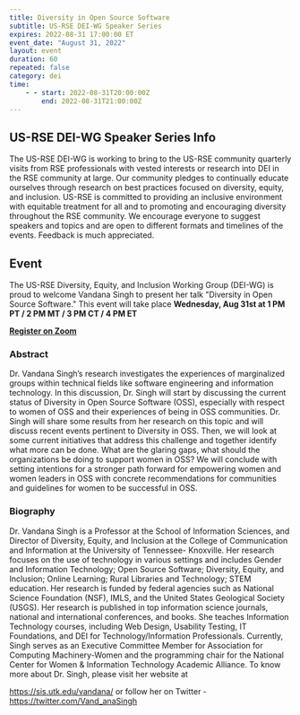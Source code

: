 ```yaml
---
title: Diversity in Open Source Software
subtitle: US-RSE DEI-WG Speaker Series
expires: 2022-08-31 17:00:00 ET
event_date: "August 31, 2022"
layout: event
duration: 60
repeated: false
category: dei
time:
    - - start: 2022-08-31T20:00:00Z
        end: 2022-08-31T21:00:00Z
---
```




## US-RSE DEI-WG Speaker Series Info

The US-RSE DEI-WG is working to bring to the US-RSE community quarterly visits
from RSE professionals with vested interests or research into DEI in the RSE
community at large. Our community pledges to continually educate ourselves
through research on best practices focused on diversity, equity, and inclusion.
US-RSE is committed to providing an inclusive environment with equitable
treatment for all and to promoting and encouraging diversity throughout the RSE
community. We encourage everyone to suggest speakers and topics and are open to
different formats and timelines of the events. Feedback is much appreciated.


## Event

The US-RSE Diversity, Equity, and Inclusion Working Group (DEI-WG) is proud to
welcome Vandana Singh to present her talk "Diversity in Open Source Software."
This event will take place
**Wednesday, Aug 31st at 1 PM PT / 2 PM MT / 3 PM CT / 4 PM ET**

[**Register on Zoom**](https://emory.zoom.us/meeting/register/tJEsceiqrTwuEt3imLDh_7DNURubgHPKC4Tk)

### Abstract

Dr. Vandana Singh’s research investigates the experiences of marginalized
groups within technical fields like software engineering and information
technology. In this discussion, Dr. Singh will start by discussing the current
status of Diversity in Open Source Software (OSS), especially with respect to
women of OSS and their experiences of being in OSS communities. Dr. Singh will
share some results from her research on this topic and will discuss recent
events pertinent to Diversity in OSS. Then, we will look at some current
initiatives that address this challenge and together identify what more can be
done. What are the glaring gaps, what should the organizations be doing to
support women in OSS? We will conclude with setting intentions for a stronger
path forward for empowering women and women leaders in OSS with concrete
recommendations for communities and guidelines for women to be successful in
OSS.

### Biography

Dr. Vandana Singh is a Professor at the School of Information Sciences, and
Director of Diversity, Equity, and Inclusion at the College of Communication
and Information at the University of Tennessee- Knoxville. Her research focuses
on the use of technology in various settings and includes Gender and
Information Technology; Open Source Software; Diversity, Equity, and Inclusion;
Online Learning; Rural Libraries and Technology; STEM education. Her research
is funded by federal agencies such as National Science Foundation (NSF), IMLS,
and the United States Geological Society (USGS). Her research is published in
top information science journals, national and international conferences, and
books. She teaches Information Technology courses, including Web Design,
Usability Testing, IT Foundations, and DEI for Technology/Information
Professionals. Currently, Singh serves as an Executive Committee Member for
Association for Computing Machinery-Women and the programming chair for the
National Center for Women & Information Technology Academic Alliance. To know
more about Dr. Singh, please visit her website at

 <https://sis.utk.edu/vandana/> or follow her on Twitter -
 <https://twitter.com/Vand_anaSingh> 

